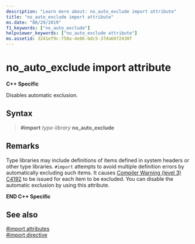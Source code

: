 ```yaml
---
description: "Learn more about: no_auto_exclude import attribute"
title: "no_auto_exclude import attribute"
ms.date: "08/29/2019"
f1_keywords: ["no_auto_exclude"]
helpviewer_keywords: ["no_auto_exclude attribute"]
ms.assetid: 3241ef9c-758a-4e86-bdc5-37da6072430f
---
```

# no_auto_exclude import attribute

**C++ Specific**

Disables automatic exclusion.

## Syntax

> **#import** *type-library* **no_auto_exclude**

## Remarks

Type libraries may include definitions of items defined in system headers or other type libraries. `#import` attempts to avoid multiple definition errors by automatically excluding such items. It causes [Compiler Warning (level 3) C4192](../error-messages/compiler-warnings/compiler-warning-level-3-c4192.md) to be issued for each item to be excluded. You can disable the automatic exclusion by using this attribute.

**END C++ Specific**

## See also

[#import attributes](../preprocessor/hash-import-attributes-cpp.md)\
[#import directive](../preprocessor/hash-import-directive-cpp.md)
